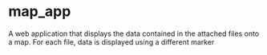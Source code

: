 # map_app
 A web application that displays the data contained in the attached files onto a map. For each file, data is displayed using a  different marker
